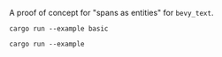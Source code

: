 A proof of concept for "spans as entities" for `bevy_text`.

```
cargo run --example basic
```

```
cargo run --example
```
